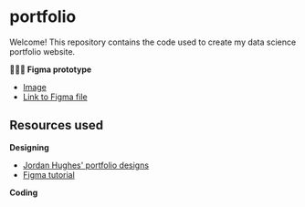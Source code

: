 # portfolio

Welcome! This repository contains the code used to create my data science portfolio website. 

**👩🏻‍💻 Figma prototype** 

- [Image](/figma/portfolio.png)
- [Link to Figma file](https://www.figma.com/file/ycticRl2B35emC3J9j3VRU/Portfolio?type=design&mode=design&t=AaVquvSwJYlV1VfH-1)

## Resources used

**Designing**

- [Jordan Hughes' portfolio designs](https://webflow.com/made-in-webflow/website/Indi-Harris-one-page-personal-site)
- [Figma tutorial](https://www.youtube.com/watch?v=HZuk6Wkx_Eg)

**Coding**
